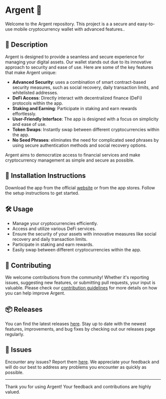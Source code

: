 
# Argent 🚀

Welcome to the Argent repository. This project is a a secure and easy-to-use mobile cryptocurrency wallet with advanced features..

## 📜 Description

Argent is designed to provide a seamless and secure experience for managing your digital assets. Our wallet stands out due to its innovative approach to security and ease of use. Here are some of the key features that make Argent unique:

- **Advanced Security**: uses a combination of smart contract-based security measures, such as social recovery, daily transaction limits, and whitelisted addresses.
- **DeFi Access**: Directly interact with decentralized finance (DeFi) protocols within the app.
- **Staking and Earning**: Participate in staking and earn rewards effortlessly.
- **User-Friendly Interface**: The app is designed with a focus on simplicity and ease of use.
- **Token Swaps**: Instantly swap between different cryptocurrencies within the app.
- **No Seed Phrases**: eliminates the need for complicated seed phrases by using secure authentication methods and social recovery options.

Argent aims to democratize access to financial services and make cryptocurrency management as simple and secure as possible.

## 🚀 Installation Instructions

Download the app from the official [website](https://www.example.com) or from the app stores. Follow the setup instructions to get started.

## 🛠️ Usage

- Manage your cryptocurrencies efficiently.
- Access and utilize various DeFi services.
- Ensure the security of your assets with innovative measures like social recovery and daily transaction limits.
- Participate in staking and earn rewards.
- Easily swap between different cryptocurrencies within the app.

## 🤝 Contributing

We welcome contributions from the community! Whether it's reporting issues, suggesting new features, or submitting pull requests, your input is valuable. Please check our [contribution guidelines](../../contributing) for more details on how you can help improve Argent.

## 📦 Releases

You can find the latest releases [here](../../releases). Stay up to date with the newest features, improvements, and bug fixes by checking out our releases page regularly.

## 🐛 Issues

Encounter any issues? Report them [here](../../issues). We appreciate your feedback and will do our best to address any problems you encounter as quickly as possible.

---

Thank you for using Argent! Your feedback and contributions are highly valued.
